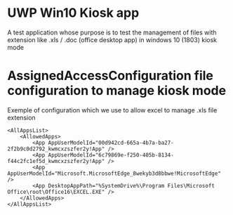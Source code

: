 ﻿# UWP Win10 Kiosk app
A test application whose purpose is to test the management of files with extension like .xls / .doc (office desktop app) in windows 10 (1803) kiosk mode

# AssignedAccessConfiguration file configuration to manage kiosk mode
Exemple of configuration which we use to allow excel to manage .xls file extension 
```
<AllAppsList>
	<AllowedApps>
		<App AppUserModelId="00d942cd-665a-4b7a-ba27-2f2b9c0d2792_kwmcxzszfer2y!App" />
		<App AppUserModelId="6c79869e-f250-405b-8134-f44c2fc1ef5d_kwmcxzszfer2y!App" />
		<App AppUserModelId="Microsoft.MicrosoftEdge_8wekyb3d8bbwe!MicrosoftEdge" />
		<App DesktopAppPath="%SystemDrive%\Program Files\Microsoft Office\root\Office16\EXCEL.EXE" />
	</AllowedApps>
</AllAppsList>
```

